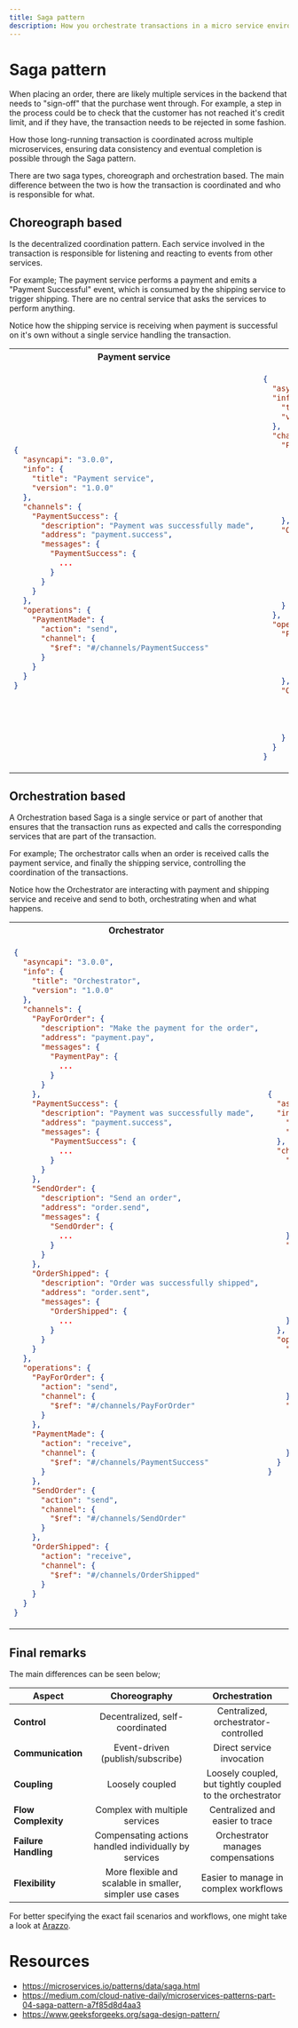 ```yaml
---
title: Saga pattern
description: How you orchestrate transactions in a micro service environment
---
```


# Saga pattern
When placing an order, there are likely multiple services in the backend that needs to "sign-off" that the purchase went through. For example, a step in the process could be to check that the customer has not reached it's credit limit, and if they have, the transaction needs to be rejected in some fashion. 

How those long-running transaction is coordinated across multiple microservices, ensuring data consistency and eventual completion is possible through the Saga pattern.

There are two saga types, choreograph and orchestration based. The main difference between the two is how the transaction is coordinated and who is responsible for what. 


## Choreograph based
Is the decentralized coordination pattern. Each service involved in the transaction is responsible for listening and reacting to events from other services. 

For example; The payment service performs a payment and emits a "Payment Successful" event, which is consumed by the shipping service to trigger shipping. There are no central service that asks the services to perform anything.

Notice how the shipping service is receiving when payment is successful on it's own without a single service handling the transaction.

<table>
<tr>
<th> Payment service </th> 
<th> Shipping service </th>
</tr>
<tr>
<td> 

```json
{
  "asyncapi": "3.0.0",
  "info": {
    "title": "Payment service",
    "version": "1.0.0"
  },
  "channels": {
    "PaymentSuccess": {
      "description": "Payment was successfully made",
      "address": "payment.success",
      "messages": {
        "PaymentSuccess": {
          ...
        }
      }
    }
  },
  "operations": {
    "PaymentMade": {
      "action": "send",
      "channel": {
        "$ref": "#/channels/PaymentSuccess"
      }
    }
  }
}
```
</td>

<td>

```json
{
  "asyncapi": "3.0.0",
  "info": {
    "title": "Shipping service",
    "version": "1.0.0"
  },
  "channels": {
    "PaymentSuccess": {
      "description": "Payment was successfully made",
      "address": "payment.success",
      "messages": {
        "PaymentSuccess": {
          ...
        }
      }
    },
    "OrderShipped": {
      "description": "Order was successfully shipped",
      "address": "order.sent",
      "messages": {
        "OrderShipped": {
          ...
        }
      }
    }
  },
  "operations": {
    "PaymentMade": {
      "action": "receive",
      "channel": {
        "$ref": "#/channels/PaymentSuccess"
      }
    },
    "OrderShipped": {
      "action": "send",
      "channel": {
        "$ref": "#/channels/OrderShipped"
      }
    }
  }
}
```

</td>
</tr>
</table>

## Orchestration based

A Orchestration based Saga is a single service or part of another that ensures that the transaction runs as expected and calls the corresponding services that are part of the transaction. 

For example; The orchestrator calls when an order is received calls the payment service, and finally the shipping service, controlling the coordination of the transactions.

Notice how the Orchestrator are interacting with payment and shipping service and receive and send to both, orchestrating when and what happens. 

<table>
<tr>
<th> Orchestrator </th> 
<th> Payment service </th> 
<th> Shipping service </th>
</tr>
<tr>
<td> 

```json
{
  "asyncapi": "3.0.0",
  "info": {
    "title": "Orchestrator",
    "version": "1.0.0"
  },
  "channels": {
    "PayForOrder": {
      "description": "Make the payment for the order",
      "address": "payment.pay",
      "messages": {
        "PaymentPay": {
          ...
        }
      }
    },
    "PaymentSuccess": {
      "description": "Payment was successfully made",
      "address": "payment.success",
      "messages": {
        "PaymentSuccess": {
          ...
        }
      }
    },
    "SendOrder": {
      "description": "Send an order",
      "address": "order.send",
      "messages": {
        "SendOrder": {
          ...
        }
      }
    },
    "OrderShipped": {
      "description": "Order was successfully shipped",
      "address": "order.sent",
      "messages": {
        "OrderShipped": {
          ...
        }
      }
    }
  },
  "operations": {
    "PayForOrder": {
      "action": "send",
      "channel": {
        "$ref": "#/channels/PayForOrder"
      }
    },
    "PaymentMade": {
      "action": "receive",
      "channel": {
        "$ref": "#/channels/PaymentSuccess"
      }
    },
    "SendOrder": {
      "action": "send",
      "channel": {
        "$ref": "#/channels/SendOrder"
      }
    },
    "OrderShipped": {
      "action": "receive",
      "channel": {
        "$ref": "#/channels/OrderShipped"
      }
    }
  }
}
```
</td>

<td> 

```json
{
  "asyncapi": "3.0.0",
  "info": {
    "title": "Payment service",
    "version": "1.0.0"
  },
  "channels": {
    "PayForOrder": {
      "description": "Make the payment for the order",
      "address": "payment.pay",
      "messages": {
        "PaymentPay": {
          ...
        }
      }
    },
    "PaymentSuccess": {
      "description": "Payment was successfully made",
      "address": "payment.success",
      "messages": {
        "PaymentSuccess": {
          ...
        }
      }
    }
  },
  "operations": {
    "PayForOrder": {
      "action": "receive",
      "channel": {
        "$ref": "#/channels/PayForOrder"
      }
    },
    "PaymentMade": {
      "action": "send",
      "channel": {
        "$ref": "#/channels/PaymentSuccess"
      }
    }
  }
}
```
</td>

<td>

```json
{
  "asyncapi": "3.0.0",
  "info": {
    "title": "Shipping service",
    "version": "1.0.0"
  },
  "channels": {
    "SendOrder": {
      "description": "Send an order",
      "address": "order.send",
      "messages": {
        "SendOrder": {
          ...
        }
      }
    },
    "OrderShipped": {
      "description": "Order was successfully shipped",
      "address": "order.sent",
      "messages": {
        "OrderShipped": {
          ...
        }
      }
    }
  },
  "operations": {
    "SendOrder": {
      "action": "receive",
      "channel": {
        "$ref": "#/channels/SendOrder"
      }
    },
    "OrderShipped": {
      "action": "send",
      "channel": {
        "$ref": "#/channels/OrderShipped"
      }
    }
  }
}
```

</td>
</tr>
</table>

## Final remarks

The main differences can be seen below;

| Aspect | Choreography | Orchestration | 
|----------|:-------------:|:------:|
**Control**	| Decentralized, self-coordinated|Centralized, orchestrator-controlled
**Communication** | Event-driven (publish/subscribe) | Direct service invocation
**Coupling** | Loosely coupled | Loosely coupled, but tightly coupled to the orchestrator
**Flow Complexity** | Complex with multiple services | Centralized and easier to trace
**Failure Handling** | Compensating actions handled individually by services | Orchestrator manages compensations
**Flexibility** | More flexible and scalable in smaller, simpler use cases | Easier to manage in complex workflows

For better specifying the exact fail scenarios and workflows, one might take a look at [Arazzo](https://spec.openapis.org/arazzo/latest.html).

# Resources

- https://microservices.io/patterns/data/saga.html
- https://medium.com/cloud-native-daily/microservices-patterns-part-04-saga-pattern-a7f85d8d4aa3
- https://www.geeksforgeeks.org/saga-design-pattern/